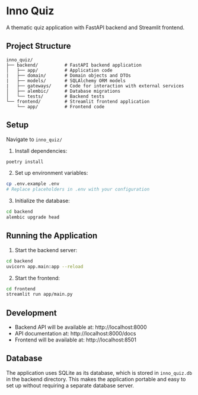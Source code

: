 # Inno Quiz

A thematic quiz application with FastAPI backend and Streamlit frontend.

## Project Structure

```
inno_quiz/
├── backend/          # FastAPI backend application
│   ├── app/          # Application code
|   ├── domain/       # Domain objects and DTOs
|   ├── models/       # SQLAlchemy ORM models
|   ├── gateways/     # Code for interaction with external services
│   ├── alembic/      # Database migrations
│   └── tests/        # Backend tests
└── frontend/         # Streamlit frontend application
    └── app/          # Frontend code
```

## Setup

Navigate to `inno_quiz/`

1. Install dependencies:
```bash
poetry install
```

2. Set up environment variables:
```bash
cp .env.example .env
# Replace placeholders in .env with your configuration
```

3. Initialize the database:
```bash
cd backend
alembic upgrade head
```

## Running the Application

1. Start the backend server:
```bash
cd backend
uvicorn app.main:app --reload
```

2. Start the frontend:
```bash
cd frontend
streamlit run app/main.py
```

## Development

- Backend API will be available at: http://localhost:8000
- API documentation at: http://localhost:8000/docs
- Frontend will be available at: http://localhost:8501 

## Database

The application uses SQLite as its database, which is stored in `inno_quiz.db` in the backend directory. This makes the application portable and easy to set up without requiring a separate database server.